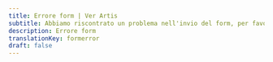```yaml
---
title: Errore form | Ver Artis
subtitle: Abbiamo riscontrato un problema nell'invio del form, per favore [prova di nuovo](../contatti/).
description: Errore form
translationKey: formerror
draft: false
---
```

